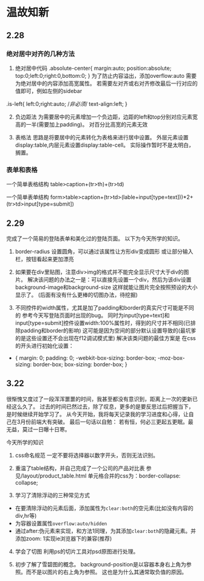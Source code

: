 # 温故知新

## 2.28
### 绝对居中对齐的几种方法
1. 绝对居中代码
.absolute-center{
	margin:auto;
	position:absolute;
	top:0;left:0;right:0,bottom:0;
}
为了防止内容溢出，添加overflow:auto
需要为绝对居中的内容添加高宽属性。
若需要左对齐或右对齐修改最后一行对应的值即可，例如左侧的sidebar

.is-left{
	left:0;right:auto;
	/*非必须*/
	text-align:left;
}

2. 负边距法
为需要居中的元素增加一个负边距，边距的left和top分别对应元素宽高的一半(需要加上padding)。
对百分比高宽的元素无效

3. 表格法
思路是将要居中的元素转化为表格来进行居中设置。
外层元素设置display:table,内层元素设置display:table-cell。
实际操作暂时不是太明白，搁置。


### 表单和表格
一个简单表格结构
table>caption+(tr>th)+(tr>td)

一个简单表单结构
form>table>caption+(tr>td>(lable+input[type=text]))*2+(tr>td>input[type=submit])


## 2.29
完成了一个简易的登陆表单和美化过的登陆页面。
以下为今天所学的知识。
1. border-radius
设置圆角，可以通过该属性让方形div变成圆形
或让部分输入栏，按钮看起来更加漂亮

2. 如果要在div里贴图，注意div>img的格式并不能完全显示尺寸大于div的图片。
解决该问题的办法之一是：可以直接先设置一个div，然后为该div设置background-image和background-size
这样就能让图片完全按照预设的大小显示了。
(后面有没有什么更棒的切图办法，待挖掘)

3. 不同控件的width属性，尤其是加了padding和border的真实尺寸可能是不同的
参考今天写登陆页面时出现的bug。
同时为input[type=text]和input[type=submit]控件设置width:100%属性时，得到的尺寸并不相同(已排除padding和border的影响)
这可能是因为空间的部分默认设置导致的(最坑爹的是这些设置还不会出现在f12调试模式里)
解决该类问题的最佳方案是
在css的开头进行初始化设置：
* {
	margin: 0;
	padding: 0;
	-webkit-box-sizing: border-box;
	-moz-box-sizing: border-box;
	box-sizing: border-box;
}

## 3.22
很惭愧又度过了一段浑浑噩噩的时间，我甚至都没有意识到，距离上一次的更新已经这么久了。
过去的时间已然过去，除了叹息，更多的是要反思过后把握当下，是时候继续开始学习了。
从今天开始，我将每天记录我的学习进度和心得，让自己在3月份前端大有突破。
最后一句话以自勉：
若有恒，何必三更起五更眠。最无益，莫过一日曝十日寒。

今天所学的知识
1. css命名规范
一定不要将选择器以数字开头，否则无法识别。

2. 重温了table结构，并自己完成了一个公司的产品对比表
参见/layout/product_table.html
单元格合并的css为：border-collapse: collapse;

3. 学习了清除浮动的三种常见方式
* 在要清除浮动的元素后面，添加属性为`clear:both`的空元素(比如没有内容的div,hr等)
* 为容器设置属性`overflow:auto/hidden`
* 通过after:伪元素来实现，和方法1同理，为其添加`clear:both`的隐藏元素。并添加zoom: 1实现ie浏览器下的兼容(推荐)

4. 学会了切图
利用ps的切片工具对psd原图进行处理。

5. 初步了解了雪碧图的概念。
background-position是以容器本身右上角为参照。而不是以图片的右上角为参照。
这也是为什么其通常取负值的原因。
